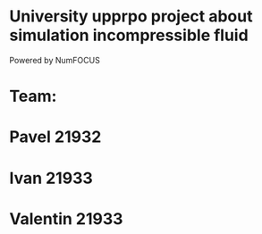 # University upprpo project about simulation incompressible fluid

Powered by NumFOCUS

# Team:
# Pavel    21932
# Ivan     21933
# Valentin 21933

